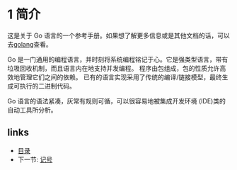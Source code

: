 # 1 简介

这是关于 Go 语言的一个参考手册。如果想了解更多信息或是其他文档的话，可以去[golang](http://golang.org)查看。

Go 是一门通用的编程语言，并时刻将系统编程铭记于心。它是强类型语言，带有垃圾回收机制，而且语言内在地支持并发编程。 程序由包组成，包的性质允许高效地管理它们之间的依赖。 已有的语言实现采用了传统的编译/链接模型，最终生成可执行的二进制代码。

Go 语言的语法紧凑，灰常有规则可循，可以很容易地被集成开发环境 (IDE)类的自动工具所分析。

## links
  * [目录](<preface.md>)
  * 下一节: [记号](<02.0.md>)